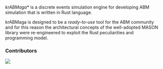 
*krABMaga** is a discrete events simulation engine for developing ABM simulation that is written in Rust language. 

krABMaga is designed to be a _ready-to-use_ tool for the ABM community and for this reason the architectural concepts of the well-adopted MASON library were re-engineered to exploit the Rust peculiarities and programming model.


### Contributors

<a href="https://github.com/rust-ab/rust-ab/graphs/contributors">
  <img src="https://contrib.rocks/image?repo=rust-ab/rust-ab" />
</a>

